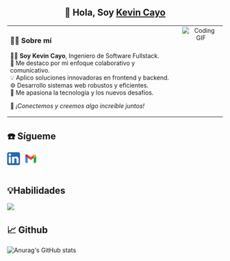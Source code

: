 <h2 align="center">
👋 Hola, Soy <a href="https://portfolio-kevdev.vercel.app/" target="_blank" rel="noreferrer">Kevin Cayo</a> 
</h2>
<table style="width: 100%; max-width: 1000px; margin: auto; border: none; border-spacing: 0;">
  <tr>
    <td style="vertical-align: top; padding-right: 20px;">
      <h3>🙋‍♂️ Sobre mí</h3>
      <ul style="list-style: none; padding: 0;">
        <li>👨‍💻 <strong>Soy Kevin Cayo</strong>, Ingeniero de Software Fullstack.</li>
        <li>🤝 Me destaco por mi enfoque colaborativo y comunicativo.</li>
        <li>💡 Aplico soluciones innovadoras en frontend y backend.</li>
        <li>⚙️ Desarrollo sistemas web robustos y eficientes.</li>
        <li>🚀 Me apasiona la tecnología y los nuevos desafíos.</li>
      </ul>
      <p>📩 <em>¡Conectemos y creemos algo increíble juntos!</em></p>
    </td>
    <td style="text-align: center; vertical-align: top;">
      <img src="https://i.pinimg.com/originals/e4/26/70/e426702edf874b181aced1e2fa5c6cde.gif" alt="Coding GIF" width="250px" />
    </td>
  </tr>
</table>


## ☎️ Sígueme

<div style="display: flex; gap: 10px;">
    <a href="https://www.linkedin.com/in/kevincayo10">
        <img align="left" src="img/linkedin2.svg" alt="Kevin Cayo | LinkedIn" width="30px"/>
    </a>
    <a href="mailto:kejoelct1002@gmail.com/">
        <img align="left" src="img/gmail.svg" alt="Kevin Cayo | Facebook" width="30px"/>
    </a>

</div>
<br>

## 💡Habilidades

<div>
  <p align="">
      <img src="https://skillicons.dev/icons?i=python,java,javascript,angular,nodejs,react,spring,gcp,mysql,firebase,postman,git&perline=15" />
    
  </p> 
 
</div>

## 📈 Github

![Anurag's GitHub stats](https://github-readme-stats.vercel.app/api?username=KevinCayo10&show_icons=true&theme=dark)
